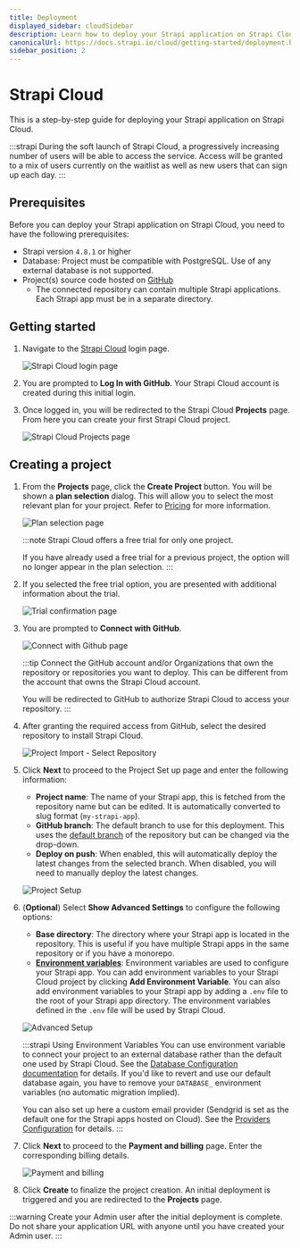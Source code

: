 ```yaml
---
title: Deployment
displayed_sidebar: cloudSidebar
description: Learn how to deploy your Strapi application on Strapi Cloud.
canonicalUrl: https://docs.strapi.io/cloud/getting-started/deployment.html
sidebar_position: 2
---
```


# Strapi Cloud

This is a step-by-step guide for deploying your Strapi application on Strapi Cloud.

:::strapi
During the soft launch of Strapi Cloud, a progressively increasing number of users will be able to access the service. Access will be granted to a mix of users currently on the waitlist as well as new users that can sign up each day.
:::

## Prerequisites

Before you can deploy your Strapi application on Strapi Cloud, you need to have the following prerequisites:

* Strapi version `4.8.1` or higher
* Database: Project must be compatible with PostgreSQL. Use of any external database is not supported.
* Project(s) source code hosted on [GitHub](https://github.com)
    * The connected repository can contain multiple Strapi applications. Each Strapi app must be in a separate directory.

## Getting started

1. Navigate to the [Strapi Cloud](https://cloud.strapi.io) login page.

    ![Strapi Cloud login page](/img/assets/cloud/login.png)

2. You are prompted to **Log In with GitHub**. Your Strapi Cloud account is created during this initial login.

3. Once logged in, you will be redirected to the Strapi Cloud **Projects** page. From here you can create your first Strapi Cloud project.

    ![Strapi Cloud Projects page](/img/assets/cloud/projects_empty.png)

## Creating a project

1. From the **Projects** page, click the **Create Project** button.
    You will be shown a **plan selection** dialog.
    This will allow you to select the most relevant plan for your project. Refer to [Pricing](https://strapi.io/pricing-cloud) for more information.

    ![Plan selection page](/img/assets/cloud/plan-selection.png)

    :::note
    Strapi Cloud offers a free trial for only one project.

    If you have already used a free trial for a previous project, the option will no longer appear in the plan selection.
    :::

2. If you selected the free trial option, you are presented with additional information about the trial.

    ![Trial confirmation page](/img/assets/cloud/trial-confirmation.png)

3. You are prompted to **Connect with GitHub**.

    ![Connect with Github page](/img/assets/cloud/connect-with-github.png)

    :::tip
    Connect the GitHub account and/or Organizations that own the repository or repositories you want to deploy. This can be different from the account that owns the Strapi Cloud account.

    You will be redirected to GitHub to authorize Strapi Cloud to access your repository.
    :::

4. After granting the required access from GitHub, select the desired repository to install Strapi Cloud.

    ![Project Import - Select Repository](/img/assets/cloud/import.png)

5. Click **Next** to proceed to the Project Set up page and enter the following information:
    * **Project name**: The name of your Strapi app, this is fetched from the repository name but can be edited. It is automatically converted to slug format (`my-strapi-app`).
    * **GitHub branch**: The default branch to use for this deployment. This uses the [default branch](https://docs.github.com/en/repositories/configuring-branches-and-merges-in-your-repository/managing-branches-in-your-repository/changing-the-default-branch) of the repository but can be changed via the drop-down.
    * **Deploy on push**: When enabled, this will automatically deploy the latest changes from the selected branch. When disabled, you will need to manually deploy the latest changes.

    ![Project Setup](/img/assets/cloud/setup.png)

6. (**Optional**) Select **Show Advanced Settings** to configure the following options:
    * **Base directory**: The directory where your Strapi app is located in the repository. This is useful if you have multiple Strapi apps in the same repository or if you have a monorepo.
    * [**Environment variables**](/dev-docs/configurations/environment/): Environment variables are used to configure your Strapi app. You can add environment variables to your Strapi Cloud project by clicking **Add Environment Variable**. You can also add environment variables to your Strapi app by adding a `.env` file to the root of your Strapi app directory. The environment variables defined in the `.env` file will be used by Strapi Cloud.

    ![Advanced Setup](/img/assets/cloud/advanced.png)

    :::strapi Using Environment Variables
    You can use environment variable to connect your project to an external database rather than the default one used by Strapi Cloud. See the [Database Configuration documentation](/dev-docs/configurations/database#environment-variables-in-database-configurations) for details. If you'd like to revert and use our default database again, you have to remove your `DATABASE_` environment variables (no automatic migration implied).
    
    You can also set up here a custom email provider (Sendgrid is set as the default one for the Strapi apps hosted on Cloud). See the [Providers Configuration](/dev-docs/providers#configuring-providers) for details.
    :::

7. Click **Next** to proceed to the **Payment and billing** page. Enter the corresponding billing details.

    ![Payment and billing](/img/assets/cloud/billing-info.png)

8. Click **Create** to finalize the project creation. An initial deployment is triggered and you are redirected to the **Projects** page.

:::warning
Create your Admin user after the initial deployment is complete. Do not share your application URL with anyone until you have created your Admin user.
:::
